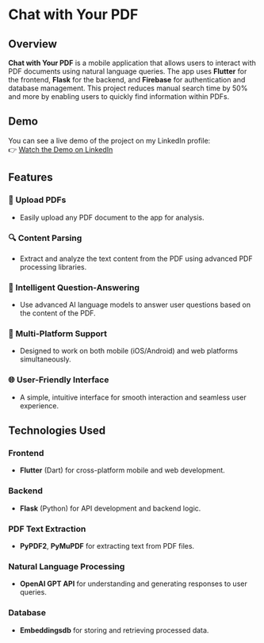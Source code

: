 # Chat with Your PDF

## Overview
**Chat with Your PDF** is a mobile application that allows users to interact with PDF documents using natural language queries. The app uses **Flutter** for the frontend, **Flask** for the backend, and **Firebase** for authentication and database management. This project reduces manual search time by 50% and more by enabling users to quickly find information within PDFs.

## Demo
You can see a live demo of the project on my LinkedIn profile:  
👉 [Watch the Demo on LinkedIn](https://www.linkedin.com/in/mariam-alquraan/)

## Features
### **📂 Upload PDFs**
- Easily upload any PDF document to the app for analysis.

### **🔍 Content Parsing**
- Extract and analyze the text content from the PDF using advanced PDF processing libraries.

### **🧠 Intelligent Question-Answering**
- Use advanced AI language models to answer user questions based on the content of the PDF.

### **💾 Multi-Platform Support**
- Designed to work on both mobile (iOS/Android) and web platforms simultaneously.

### **🌐 User-Friendly Interface**
- A simple, intuitive interface for smooth interaction and seamless user experience.

## Technologies Used
### **Frontend**
- **Flutter** (Dart) for cross-platform mobile and web development.

### **Backend**
- **Flask** (Python) for API development and backend logic.

### **PDF Text Extraction**
- **PyPDF2**, **PyMuPDF** for extracting text from PDF files.

### **Natural Language Processing**
- **OpenAI GPT API** for understanding and generating responses to user queries.

### **Database**
- **Embeddingsdb** for storing and retrieving processed data.
